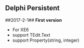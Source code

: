 Delphi Persistent
--

##2017-2-1##
**First version**

* For XE6
* support TEdit.Text
* support Property(string, integer)

